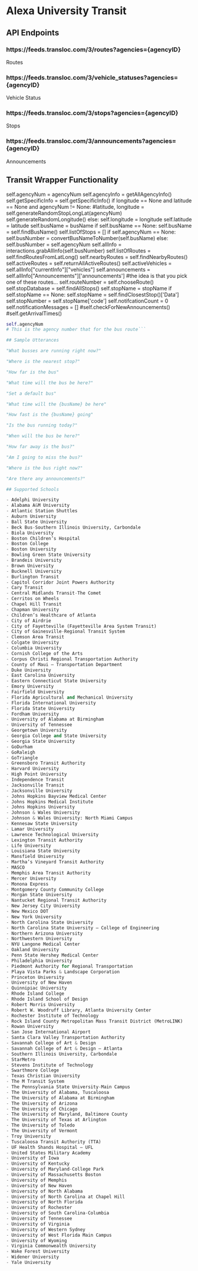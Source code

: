 # Alexa University Transit

## API Endpoints

<h3>https://feeds.transloc.com/3/routes?agencies={agencyID}</h3>
Routes

<h3>https://feeds.transloc.com/3/vehicle_statuses?agencies={agencyID}</h3>
Vehicle Status

<h3>https://feeds.transloc.com/3/stops?agencies={agencyID}</h3>
Stops

<h3>https://feeds.transloc.com/3/announcements?agencies={agencyID}</h3>
Announcements

## Transit Wrapper Functionality

self.agencyNum = agencyNum
self.agencyInfo = getAllAgencyInfo()
self.getSpecificInfo = self.getSpecificInfo()
if longitude == None and latitude == None and agencyNum != None:
	#latitude, longitude = self.generateRandomStopLongLat(agencyNum)
	self.generateRandomLongitude()
else:
	self.longitude = longitude
	self.latitude = latitude
self.busName = busName
if self.busName == None:
	self.busName = self.findBusName()
self.listOfStops = []
if self.agencyNum == None:
	self.busNumber = convertBusNameToNumber(self.busName)
else:
	self.busNumber = self.agencyNum
self.allInfo = interactions.grabAllInfo(self.busNumber)
self.listOfRoutes = self.findRoutesFromLatLong()
self.nearbyRoutes = self.findNearbyRoutes()
self.activeRoutes = self.returnAllActiveRoutes()
self.activeVehicles = self.allInfo["currentInfo"]["vehicles"]
self.announcements = self.allInfo["Announcements"]['announcements']
#the idea is that you pick one of these routes...
self.routeNumber = self.chooseRoute()
self.stopDatabase = self.findAllStops()
self.stopName = stopName
if self.stopName == None:
	self.stopName = self.findClosestStop()['Data']
self.stopNumber = self.stopName['code']
self.notifcationCount = 0
self.notificationMessages = []
#self.checkForNewAnnouncements()
#self.getArrivalTimes()

```python
self.agencyNum
# This is the agency number that for the bus route```

## Sample Utterances

"What busses are running right now?"

"Where is the nearest stop?"

"How far is the bus"

"What time will the bus be here?"

"Set a default bus"

"What time will the {busName} be here"

"How fast is the {busName} going"

"Is the bus running today?"

"When will the bus be here?"

"How far away is the bus?"

"Am I going to miss the bus?"

"Where is the bus right now?"

"Are there any announcements?"

## Supported Schools

- Adelphi University
- Alabama A&M University
- Atlantic Station Shuttles
- Auburn University
- Ball State University
- Beck Bus-Southern Illinois University, Carbondale
- Biola University
- Boston Children’s Hospital
- Boston College
- Boston University
- Bowling Green State University
- Brandeis University
- Brown University
- Bucknell University
- Burlington Transit
- Capitol Corridor Joint Powers Authority
- Cary Transit
- Central Midlands Transit-The Comet
- Cerritos on Wheels
- Chapel Hill Transit
- Chapman University
- Children’s Healthcare of Atlanta
- City of Airdrie
- City of Fayetteville (Fayetteville Area System Transit)
- City of Gainesville-Regional Transit System
- Clemson Area Transit
- Colgate University
- Columbia University
- Cornish College of the Arts
- Corpus Christi Regional Transportation Authority
- County of Maui – Transportation Department
- Duke University
- East Carolina University
- Eastern Connecticut State University
- Emory University
- Fairfield University
- Florida Agricultural and Mechanical University
- Florida International University
- Florida State University
- Fordham University
- University of Alabama at Birmingham
- University of Tennessee
- Georgetown University
- Georgia College and State University
- Georgia State University
- GoDurham
- GoRaleigh
- GoTriangle
- Greensboro Transit Authority
- Harvard University
- High Point University
- Independence Transit
- Jacksonville Transit
- Jacksonville University
- Johns Hopkins Bayview Medical Center
- Johns Hopkins Medical Institute
- Johns Hopkins University
- Johnson & Wales University
- Johnson & Wales University: North Miami Campus
- Kennesaw State University
- Lamar University
- Lawrence Technological University
- Lexington Transit Authority
- Life University
- Louisiana State University
- Mansfield University
- Martha’s Vineyard Transit Authority
- MASCO
- Memphis Area Transit Authority
- Mercer University
- Monona Express
- Montgomery County Community College
- Morgan State University
- Nantucket Regional Transit Authority
- New Jersey City University
- New Mexico DOT
- New York University
- North Carolina State University
- North Carolina State University – College of Engineering
- Northern Arizona University
- Northwestern University
- NYU Langone Medical Center
- Oakland University
- Penn State Hershey Medical Center
- Philadelphia University
- Piedmont Authority for Regional Transportation
- Playa Vista Parks & Landscape Corporation
- Princeton University
- University of New Haven
- Quinnipiac University
- Rhode Island College
- Rhode Island School of Design
- Robert Morris University
- Robert W. Woodruff Library, Atlanta University Center
- Rochester Institute of Technology
- Rock Island County Metropolitan Mass Transit District (MetroLINK)
- Rowan University
- San Jose International Airport
- Santa Clara Valley Transportation Authority
- Savannah College of Art & Design
- Savannah College of Art & Design – Atlanta
- Southern Illinois University, Carbondale
- StarMetro
- Stevens Institute of Technology
- Swarthmore College
- Texas Christian University
- The M Transit System
- The Pennsylvania State University-Main Campus
- The University of Alabama, Tuscaloosa
- The University of Alabama at Birmingham
- The University of Arizona
- The University of Chicago
- The University of Maryland, Baltimore County
- The University of Texas at Arlington
- The University of Toledo
- The University of Vermont
- Troy University
- Tuscaloosa Transit Authority (TTA)
- UF Health Shands Hospital – UFL
- United States Military Academy
- University of Iowa
- University of Kentucky
- University of Maryland-College Park
- University of Massachusetts Boston
- University of Memphis
- University of New Haven
- University of North Alabama
- University of North Carolina at Chapel Hill
- University of North Florida
- University of Rochester
- University of South Carolina-Columbia
- University of Tennessee
- University of Virginia
- University of Western Sydney
- University of West Florida Main Campus
- University of Wyoming
- Virginia Commonwealth University
- Wake Forest University
- Widener University
- Yale University
